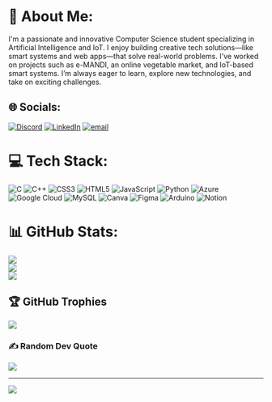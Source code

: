 # 💫 About Me:
I'm a passionate and innovative Computer Science student specializing in Artificial Intelligence and IoT. I enjoy building creative tech solutions—like smart systems and web apps—that solve real-world problems. I've worked on projects such as e-MANDI, an online vegetable market, and IoT-based smart systems. I’m always eager to learn, explore new technologies, and take on exciting challenges.


## 🌐 Socials:
[![Discord](https://img.shields.io/badge/Discord-%237289DA.svg?logo=discord&logoColor=white)](https://discord.gg/gourishankar7) [![LinkedIn](https://img.shields.io/badge/LinkedIn-%230077B5.svg?logo=linkedin&logoColor=white)](https://linkedin.com/in/gourishankar-6bb4b2290) [![email](https://img.shields.io/badge/Email-D14836?logo=gmail&logoColor=white)](mailto:shankargouri1729@gmail.com) 

# 💻 Tech Stack:
![C](https://img.shields.io/badge/c-%2300599C.svg?style=plastic&logo=c&logoColor=white) ![C++](https://img.shields.io/badge/c++-%2300599C.svg?style=plastic&logo=c%2B%2B&logoColor=white) ![CSS3](https://img.shields.io/badge/css3-%231572B6.svg?style=plastic&logo=css3&logoColor=white) ![HTML5](https://img.shields.io/badge/html5-%23E34F26.svg?style=plastic&logo=html5&logoColor=white) ![JavaScript](https://img.shields.io/badge/javascript-%23323330.svg?style=plastic&logo=javascript&logoColor=%23F7DF1E) ![Python](https://img.shields.io/badge/python-3670A0?style=plastic&logo=python&logoColor=ffdd54) ![Azure](https://img.shields.io/badge/azure-%230072C6.svg?style=plastic&logo=microsoftazure&logoColor=white) ![Google Cloud](https://img.shields.io/badge/GoogleCloud-%234285F4.svg?style=plastic&logo=google-cloud&logoColor=white) ![MySQL](https://img.shields.io/badge/mysql-4479A1.svg?style=plastic&logo=mysql&logoColor=white) ![Canva](https://img.shields.io/badge/Canva-%2300C4CC.svg?style=plastic&logo=Canva&logoColor=white) ![Figma](https://img.shields.io/badge/figma-%23F24E1E.svg?style=plastic&logo=figma&logoColor=white) ![Arduino](https://img.shields.io/badge/-Arduino-00979D?style=plastic&logo=Arduino&logoColor=white) ![Notion](https://img.shields.io/badge/Notion-%23000000.svg?style=plastic&logo=notion&logoColor=white)
# 📊 GitHub Stats:
![](https://github-readme-stats.vercel.app/api?username=3211SHANKAR&theme=blue_navy&hide_border=false&include_all_commits=true&count_private=true)<br/>
![](https://nirzak-streak-stats.vercel.app/?user=3211SHANKAR&theme=blue_navy&hide_border=false)<br/>
![](https://github-readme-stats.vercel.app/api/top-langs/?username=3211SHANKAR&theme=blue_navy&hide_border=false&include_all_commits=true&count_private=true&layout=compact)

## 🏆 GitHub Trophies
![](https://github-profile-trophy.vercel.app/?username=3211SHANKAR&theme=radical&no-frame=false&no-bg=true&margin-w=4)

### ✍️ Random Dev Quote
![](https://quotes-github-readme.vercel.app/api?type=horizontal&theme=radical)

---
[![](https://visitcount.itsvg.in/api?id=3211SHANKAR&icon=0&color=0)](https://visitcount.itsvg.in)

<!-- Proudly created with GPRM ( https://gprm.itsvg.in ) -->
